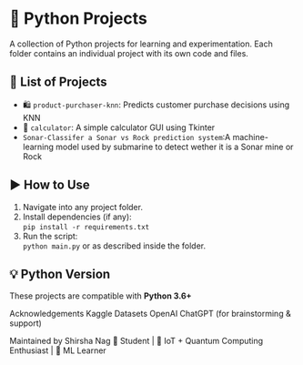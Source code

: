 # 🐍 Python Projects

A collection of Python projects for learning and experimentation. Each folder contains an individual project with its own code and files.

## 📁 List of Projects
- 🛍️ `product-purchaser-knn`: Predicts customer purchase decisions using KNN  
- 🧮 `calculator`: A simple calculator GUI using Tkinter
- `Sonar-Classifer a Sonar vs Rock prediction system`:A machine-learning model used by submarine to detect wether it is a Sonar mine or Rock 

## ▶️ How to Use

1. Navigate into any project folder.
2. Install dependencies (if any):  
   `pip install -r requirements.txt`
3. Run the script:  
   `python main.py` or as described inside the folder.

## 💡 Python Version

These projects are compatible with **Python 3.6+**

Acknowledgements
Kaggle Datasets
OpenAI ChatGPT (for brainstorming & support)

 Maintained by
Shirsha Nag 
💼 Student | 📡 IoT + Quantum Computing Enthusiast | 🧠 ML Learner
